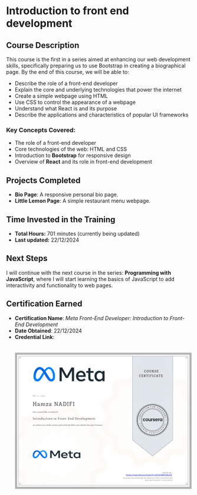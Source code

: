# Introduction to front end development

## Course Description

This course is the first in a series aimed at enhancing our web development skills, specifically preparing us to use Bootstrap in creating a biographical page. By the end of this course, we will be able to:

- Describe the role of a front-end developer
- Explain the core and underlying technologies that power the internet
- Create a simple webpage using HTML
- Use CSS to control the appearance of a webpage
- Understand what React is and its purpose
- Describe the applications and characteristics of popular UI frameworks

### Key Concepts Covered:
- The role of a front-end developer  
- Core technologies of the web: HTML and CSS  
- Introduction to **Bootstrap** for responsive design  
- Overview of **React** and its role in front-end development 

## Projects Completed

- **Bio Page**: A responsive personal bio page.  
- **Little Lemon Page**: A simple restaurant menu webpage. 

## Time Invested in the Training

- **Total Hours:** 701 minutes (currently being updated)
- **Last updated:** 22/12/2024

## Next Steps

I will continue with the next course in the series: **Programming with JavaScript**, where I will start learning the basics of JavaScript to add interactivity and functionality to web pages. 

## Certification Earned

- **Certification Name**: *Meta Front-End Developer: Introduction to Front-End Development*  
- **Date Obtained**: 22/12/2024  
- **Credential Link**: <br/><br/><br/>![Certification](./Coursera%201KCSQWRQNLOG_page-0001.jpg)

